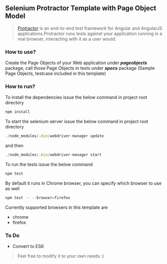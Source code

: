 ## Selenium Protractor Template with Page Object Model
>[Protractor](https://www.protractortest.org/#/) is an end-to-end test framework for Angular and AngularJS applications.Protractor runs tests against your application running in a real browser, interacting with it as a user would.

### How to use?
Create the Page Objects of your Web application under **_pageobjects_** package, call those Page Objects in tests under **_specs_** package (Sample Page Objects, testcase included in this template)

### How to run?
To install the dependencies issue the below command in project root directory
```javascript
npm install
``` 
To start the selenium server issue the below command in project root directory
```javascript
./node_modules/.bin/webdriver-manager update
``` 
and then 
```javascript
./node_modules/.bin/webdriver-manager start
``` 
To run the tests issue the below command
```javascript
npm test
``` 
By default it runs in Chrome browser, you can specify which browser to use as well
```javascript
npm test -- --browser=firefox
``` 
Currently supported browsers in this template are
 * chrome
 * firefox

### To Do
 * Convert to ES6

> Feel free to modify it to your own needs :)